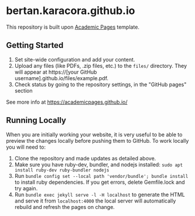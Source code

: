 
# bertan.karacora.github.io

This repository is built upon [Academic Pages](https://github.com/academicpages/academicpages.github.io) template.

## Getting Started

1. Set site-wide configuration and add your content.
2. Upload any files (like PDFs, .zip files, etc.) to the `files/` directory. They will appear at https://[your GitHub username].github.io/files/example.pdf.  
3. Check status by going to the repository settings, in the "GitHub pages" section

See more info at https://academicpages.github.io/

## Running Locally

When you are initially working your website, it is very useful to be able to preview the changes locally before pushing them to GitHub. To work locally you will need to:

1. Clone the repository and made updates as detailed above.
2. Make sure you have ruby-dev, bundler, and nodejs installed: `sudo apt install ruby-dev ruby-bundler nodejs`
3. Run `bundle config set --local path 'vendor/bundle'; bundle install` to install ruby dependencies. If you get errors, delete Gemfile.lock and try again.
4. Run `bundle exec jekyll serve -l -H localhost` to generate the HTML and serve it from `localhost:4000` the local server will automatically rebuild and refresh the pages on change.
